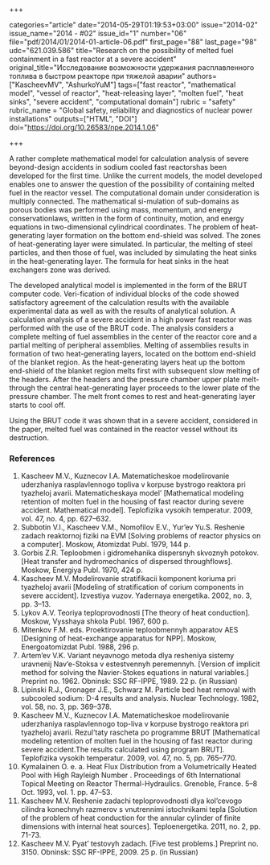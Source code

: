 +++

categories="article"
date="2014-05-29T01:19:53+03:00"
issue="2014-02"
issue_name="2014 - #02"
issue_id="1"
number="06"
file="pdf/2014/01/2014-01-article-06.pdf"
first_page="88"
last_page="98"
udc="621.039.586"
title="Research on the possibility of melted fuel containment in a fast reactor at a severe accident"
original_title="Исследование возможности удержания расплавленного топлива в быстром реакторе при тяжелой аварии"
authors=["KascheevMV", "AshurkoYuM"]
tags=["fast reactor", "mathematical model", "vessel of reactor", "heat-releasing layer", "molten fuel", "heat sinks", "severe accident", "computational domain"]
rubric = "safety"
rubric_name = "Global safety, reliability and diagnostics of nuclear power installations"
outputs=["HTML", "DOI"]
doi="https://doi.org/10.26583/npe.2014.1.06"

+++

A rather complete mathematical model for calculation analysis of severe beyond-design accidents in sodium cooled fast reactorshas been developed for the first time. Unlike the current models, the model developed enables one to answer the question of the possibility of containing melted fuel in the reactor vessel. The computational domain under consideration is multiply connected. The mathematical si-mulation of sub-domains as porous bodies was performed using mass, momentum, and energy conservationlaws, written in the form of continuity, motion, and energy equations in two-dimensional cylindrical coordinates. The problem of heat-generating layer formation on the bottom end-shield was solved. The zones of heat-generating layer were simulated. In particular, the melting of steel particles, and then those of fuel, was included by simulating the heat sinks in the heat-generating layer. The formula for heat sinks in the heat exchangers zone was derived.

The developed analytical model is implemented in the form of the BRUT computer code. Veri-fication of individual blocks of the code showed satisfactory agreement of the calculation results with the available experimental data as well as with the results of analytical solution. A calculation analysis of a severe accident in a high power fast reactor was performed with the use of the BRUT code. The analysis considers a complete melting of fuel assemblies in the center of the reactor core and a partial melting of peripheral assemblies. Melting of assemblies results in formation of two heat-generating layers, located on the bottom end-shield of the blanket region. As the heat-generating layers heat up the bottom end-shield of the blanket region melts first with subsequent slow melting of the headers. After the headers and the pressure chamber upper plate melt-through the central heat-generating layer proceeds to the lower plate of the pressure chamber. The melt front comes to rest and heat-generating layer starts to cool off.

Using the BRUT code it was shown that in a severe accident, considered in the paper, melted fuel was contained in the reactor vessel without its destruction.

### References

1. Kascheev M.V., Kuznecov I.A. Matematicheskoe modelirovanie uderzhaniya rasplavlennogo topliva v korpuse bystrogo reaktora pri tyazheloj avarii. Matematicheskaya model’ [Mathematical modeling retention of molten fuel in the housing of fast reactor during severe accident. Mathematical model]. Teplofizika vysokih temperatur. 2009, vol. 47, no. 4, pp. 627–632.
2. Subbotin V.I., Kascheev V.M., Nomofilov E.V., Yur’ev Yu.S. Reshenie zadach reaktornoj fiziki na EVM [Solving problems of reactor physics on a computer]. Moskow, Atomizdat Publ. 1979, 144 p.
3. Gorbis Z.R. Teploobmen i gidromehanika dispersnyh skvoznyh potokov. [Heat transfer and hydromechanics of dispersed throughflows]. Moskow, Energiya Publ. 1970, 424 p.
4. Kascheev M.V. Modelirovanie stratifikacii komponent koriuma pri tyazheloj avarii [Modeling of stratification of corium components in severe accident]. Izvestiya vuzov. Yadernaya energetika. 2002, no. 3, pp. 3–13.
5. Lykov A.V. Teoriya teploprovodnosti [The theory of heat conduction]. Moskow, Vysshaya shkola Publ. 1967, 600 p.
6. Mitenkov F.M. eds. Proektirovanie teploobmennyh apparatov AES [Designing of heat-exchange apparatus for NPP]. Moskow, Energoatomizdat Publ. 1988, 296 p.
7. Artem’ev V.K. Variant neyavnogo metoda dlya resheniya sistemy uravnenij Nav’e-Stoksa v estestvennyh peremennyh. [Version of implicit method for solving the Navier-Stokes equations in natural variables.] Preprint no. 1962. Obninsk: SSC RF-IPPE, 1989. 22 p. (in Russian)
8. Lipinski R.J., Gronager J.E., Schwarz M. Particle bed heat removal with subcooled sodium: D-4 results and analysis. Nuclear Technology. 1982, vol. 58, no. 3, pp. 369–378.
9. Kascheev M.V., Kuznecov I.A. Matematicheskoe modelirovanie uderzhaniya rasplavlennogo top-liva v korpuse bystrogo reaktora pri tyazheloj avarii. Rezul’taty rascheta po programme BRUT [Mathematical modeling retention of molten fuel in the housing of fast reactor during severe accident.The results calculated using program BRUT]. Teplofizika vysokih temperatur. 2009, vol. 47, no. 5, pp. 765–770.
10. Kymalainen O. e. a. Heat Flux Distribution from a Volumetrically Heated Pool with High Rayleigh Number . Proceedings of 6th International Topical Meeting on Reactor Thermal-Hydraulics. Grenoble, France. 5–8 Oct. 1993, vol. 1. pp. 47–53.
11. Kascheev M.V. Reshenie zadachi teploprovodnosti dlya kol’cevogo cilindra konechnyh razmerov s vnutrennimi istochnikami tepla [Solution of the problem of heat conduction for the annular cylinder of finite dimensions with internal heat sources]. Teploenergetika. 2011, no. 2, pp. 71-73.
12. Kascheev M.V. Pyat’ testovyh zadach. [Five test problems.] Preprint no. 3150. Obninsk: SSC RF-IPPE, 2009. 25 p. (in Russian)
